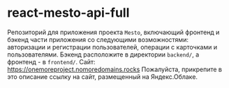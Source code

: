 # react-mesto-api-full
Репозиторий для приложения проекта `Mesto`, включающий фронтенд и бэкенд части приложения со следующими возможностями: авторизации и регистрации пользователей, операции с карточками и пользователями. Бэкенд расположите в директории `backend/`, а фронтенд - в `frontend/`. 
Сайт: https://onemoreproject.nomoredomains.rocks
Пожалуйста, прикрепите в это описание ссылку на сайт, размещенный на Яндекс.Облаке.

